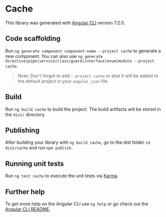 # Cache

This library was generated with [Angular CLI](https://github.com/angular/angular-cli) version 7.2.0.

## Code scaffolding

Run `ng generate component component-name --project cache` to generate a new component. You can also use `ng generate directive|pipe|service|class|guard|interface|enum|module --project cache`.
> Note: Don't forget to add `--project cache` or else it will be added to the default project in your `angular.json` file. 

## Build

Run `ng build cache` to build the project. The build artifacts will be stored in the `dist/` directory.

## Publishing

After building your library with `ng build cache`, go to the dist folder `cd dist/cache` and run `npm publish`.

## Running unit tests

Run `ng test cache` to execute the unit tests via [Karma](https://karma-runner.github.io).

## Further help

To get more help on the Angular CLI use `ng help` or go check out the [Angular CLI README](https://github.com/angular/angular-cli/blob/master/README.md).
